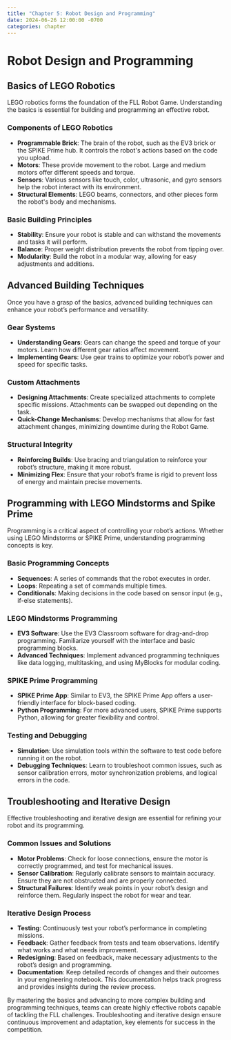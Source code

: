 ```yaml
---
title: "Chapter 5: Robot Design and Programming"
date: 2024-06-26 12:00:00 -0700
categories: chapter
---
```


# Robot Design and Programming

## Basics of LEGO Robotics

LEGO robotics forms the foundation of the FLL Robot Game. Understanding the basics is essential for building and programming an effective robot.

### Components of LEGO Robotics
- **Programmable Brick**: The brain of the robot, such as the EV3 brick or the SPIKE Prime hub. It controls the robot's actions based on the code you upload.
- **Motors**: These provide movement to the robot. Large and medium motors offer different speeds and torque.
- **Sensors**: Various sensors like touch, color, ultrasonic, and gyro sensors help the robot interact with its environment.
- **Structural Elements**: LEGO beams, connectors, and other pieces form the robot's body and mechanisms.

### Basic Building Principles
- **Stability**: Ensure your robot is stable and can withstand the movements and tasks it will perform.
- **Balance**: Proper weight distribution prevents the robot from tipping over.
- **Modularity**: Build the robot in a modular way, allowing for easy adjustments and additions.

## Advanced Building Techniques

Once you have a grasp of the basics, advanced building techniques can enhance your robot’s performance and versatility.

### Gear Systems
- **Understanding Gears**: Gears can change the speed and torque of your motors. Learn how different gear ratios affect movement.
- **Implementing Gears**: Use gear trains to optimize your robot’s power and speed for specific tasks.

### Custom Attachments
- **Designing Attachments**: Create specialized attachments to complete specific missions. Attachments can be swapped out depending on the task.
- **Quick-Change Mechanisms**: Develop mechanisms that allow for fast attachment changes, minimizing downtime during the Robot Game.

### Structural Integrity
- **Reinforcing Builds**: Use bracing and triangulation to reinforce your robot’s structure, making it more robust.
- **Minimizing Flex**: Ensure that your robot’s frame is rigid to prevent loss of energy and maintain precise movements.

## Programming with LEGO Mindstorms and Spike Prime

Programming is a critical aspect of controlling your robot’s actions. Whether using LEGO Mindstorms or SPIKE Prime, understanding programming concepts is key.

### Basic Programming Concepts
- **Sequences**: A series of commands that the robot executes in order.
- **Loops**: Repeating a set of commands multiple times.
- **Conditionals**: Making decisions in the code based on sensor input (e.g., if-else statements).

### LEGO Mindstorms Programming
- **EV3 Software**: Use the EV3 Classroom software for drag-and-drop programming. Familiarize yourself with the interface and basic programming blocks.
- **Advanced Techniques**: Implement advanced programming techniques like data logging, multitasking, and using MyBlocks for modular coding.

### SPIKE Prime Programming
- **SPIKE Prime App**: Similar to EV3, the SPIKE Prime App offers a user-friendly interface for block-based coding.
- **Python Programming**: For more advanced users, SPIKE Prime supports Python, allowing for greater flexibility and control.

### Testing and Debugging
- **Simulation**: Use simulation tools within the software to test code before running it on the robot.
- **Debugging Techniques**: Learn to troubleshoot common issues, such as sensor calibration errors, motor synchronization problems, and logical errors in the code.

## Troubleshooting and Iterative Design

Effective troubleshooting and iterative design are essential for refining your robot and its programming.

### Common Issues and Solutions
- **Motor Problems**: Check for loose connections, ensure the motor is correctly programmed, and test for mechanical issues.
- **Sensor Calibration**: Regularly calibrate sensors to maintain accuracy. Ensure they are not obstructed and are properly connected.
- **Structural Failures**: Identify weak points in your robot’s design and reinforce them. Regularly inspect the robot for wear and tear.

### Iterative Design Process
- **Testing**: Continuously test your robot’s performance in completing missions.
- **Feedback**: Gather feedback from tests and team observations. Identify what works and what needs improvement.
- **Redesigning**: Based on feedback, make necessary adjustments to the robot’s design and programming.
- **Documentation**: Keep detailed records of changes and their outcomes in your engineering notebook. This documentation helps track progress and provides insights during the review process.

By mastering the basics and advancing to more complex building and programming techniques, teams can create highly effective robots capable of tackling the FLL challenges. Troubleshooting and iterative design ensure continuous improvement and adaptation, key elements for success in the competition.
